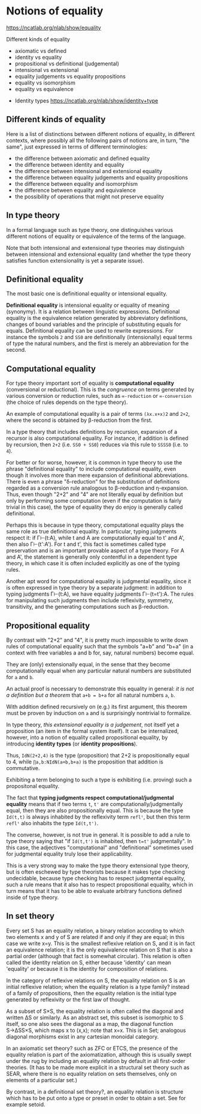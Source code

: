 # Notions of equality

https://ncatlab.org/nlab/show/equality

Different kinds of equality
  - axiomatic vs defined
  - identity vs equality
  - propositional vs definitional (judgemental)
  - intensional vs extensional
  - equality judgements vs equality propositions
  - equality vs isomorphism
  - equality vs equivalence

* Identity types
https://ncatlab.org/nlab/show/identity+type


## Different kinds of equality

Here is a list of distinctions between different notions of equality, in different contexts, where possibly all the following pairs of notions are, in turn, "the same", just expressed in terms of different terminologies:
- the difference between axiomatic and defined equality
- the difference between identity and equality
- the difference between intensional and extensional equality
- the difference between equality judgements and equality propositions
- the difference between equality and isomorphism
- the difference between equality and equivalence
- the possibility of operations that might not preserve equality

## In type theory

In a formal language such as type theory, one distinguishes various different notions of equality or equivalence of the terms of the language.

Note that both intensional and extensional type theories may distinguish between intensional and extensional equality (and whether the type theory satisfies function extensionality is yet a separate issue).

## Definitional equality

The most basic one is definitional equality or intensional equality.

**Definitional equality** is intensional equality or equality of meaning (synonymy). It is a relation between linguistic expressions. Definitional equality is the equivalence relation generated by abbreviatory definitions, changes of bound variables and the principle of substituting equals for equals. Definitional equality can be used to rewrite expressions. For instance the symbols `2` and `SS0` are definitionally (intensionally) equal terms of type the natural numbers, and the first is merely an abbreviation for the second.

## Computational equality

For type theory important sort of equality is **computational equality** (conversional or reductional). This is the *congruence* on terms generated by various conversion or reduction rules, such as `∞-reduction` or `∞-conversion` (the choice of rules depends on the type theory).

An example of computational equality is a pair of terms `(λx.x+x)2` and `2+2`, where the second is obtained by β-reduction from the first.

In a type theory that includes definitions by recursion, expansion of a recursor is also computational equality. For instance, if addition is defined by recursion, then `2+2` (i.e. `SS0 + SS0`) reduces via this rule to `SSSS0` (i.e. to `4`).

For better or for worse, however, it is common in type theory to use the phrase "definitional equality" to include computational equality, even though it involves more than mere expansion of definitional abbreviations. There is even a phrase "δ-reduction" for the substitution of definitions regarded as a conversion rule analogous to β-reduction and η-expansion. Thus, even though "2+2" and "4" are not literally equal by definition but only by performing some computation (even if the computation is fairly trivial in this case), the type of equality they do enjoy is generally called definitional.

Perhaps this is because in type theory, computational equality plays the same role as true definitional equality. In particular, typing judgments respect it: if Γ⊢(t:A), while t and A are computationally equal to t' and A', then also Γ⊢(t':A'). For t and t', this fact is sometimes called type preservation and is an important provable aspect of a type theory. For A and A', the statement is generally only contentful in a dependent type theory, in which case it is often included explicitly as one of the typing rules.

Another apt word for computational equality is judgmental equality, since it is often expressed in type theory by a separate judgment: in addition to typing judgments Γ⊢(t:A), we have equality judgments Γ⊢(t=t'):A. The rules for manipulating such judgments then include reflexivity, symmetry, transitivity, and the generating computations such as β-reduction.

## Propositional equality

By contrast with "2+2" and "4", it is pretty much impossible to write down rules of computational equality such that the symbols "a+b" and "b+a" (in a context with free variables a and b for, say, natural numbers) become equal.

They are (only) extensionally equal, in the sense that they become computationally equal when any particular natural numbers are substituted for `a` and `b`.

An actual proof is necessary to demonstrate this equality in general: 
*it is not a definition but a theorem* that `a+b = b+a` 
for all natural numbers `a`, `b`.

With addition defined recursively on (e.g.) its first argument, this theorem must be proven by induction on `a` and is surprisingly nontrivial to formalize.

In type theory, *this extensional equality is a judgement*, not itself yet a proposition (an item in the formal system itself). It can be internalized, however, into a notion of equality called propositional equality, by introducing **identity types** (or **identity propositions**). 

Thus, `IdN(2+2,4)` is the type (proposition) that 2+2 is propositionally equal to 4, while `∏a,b:NIdN(a+b,b+a)` is the proposition that addition is commutative.

Exhibiting a term belonging to such a type is exhibiting (i.e. proving) such a propositonal equality.

The fact that **typing judgments respect computational/judgmental equality** means that if two terms `t`, `t'` are computationally/judgmentally equal, then they are also propositionally equal. This is because the type `Id(t,t)` is always inhabited by the reflexivity term `reflᵗ`, but then this term `reflᵗ` also inhabits the type `Id(t,t')`.

The converse, however, is not true in general. It is possible to add a rule to type theory saying that "if `Id(t,t')` is inhabited, then `t=t'` judgmentally". In this case, the adjectives "computational" and "definitional" sometimes used for judgmental equality truly lose their applicability.

This is a very strong way to make the type theory extensional type theory, but is often eschewed by type theorists because it makes type checking undecidable, because type checking has to respect judgmental equality, such a rule means that it also has to respect propositional equality, which in turn means that it has to be able to evaluate arbitrary functions defined inside of type theory.

## In set theory

Every set S has an equality relation, a binary relation according to which two elements x and y of S are related if and only if they are equal; in this case we write x=y. This is the smallest reflexive relation on S, and it is in fact an equivalence relation; it is the only equivalence relation on S that is also a partial order (although that fact is somewhat circular). This relation is often called the identity relation on S, either because 'identity' can mean 'equality' or because it is the identity for composition of relations.

In the category of reflexive relations on S, the equality relation on S is an initial reflexive relation; when the equality relation is a type family? instead of a family of propositions, then the equality relation is the initial type generated by reflexivity or the first law of thought.

As a subset of S×S, the equality relation is often called the diagonal and written ΔS or similarly. As an abstract set, this subset is isomorphic to S itself, so one also sees the diagonal as a map, the diagonal function S→ΔSS×S, which maps x to (x,x); note that x=x. This is in Set; analogous diagonal morphisms exist in any cartesian monoidal category.

In an axiomatic set theory? such as ZFC or ETCS, the presence of the equality relation is part of the axiomatization, although this is usually swept under the rug by including an equality relation by default in all first-order theories. (It has to be made more explicit in a structural set theory such as SEAR, where there is no equality relation on sets themselves, only on elements of a particular set.)

By contrast, in a definitional set theory?, an equality relation is structure which has to be put onto a type or preset in order to obtain a set. See for example setoid.
